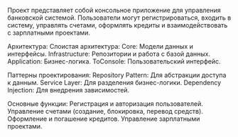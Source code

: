 Проект представляет собой консольное приложение для управления банковской системой. Пользователи могут регистрироваться, входить в систему, управлять счетами, оформлять кредиты и взаимодействовать с зарплатными проектами.

Архитектура:
Слоистая архитектура:
Core: Модели данных и интерфейсы.
Infrastructure: Репозитории и работа с базой данных.
Application: Бизнес-логика.
ToConsole: Пользовательский интерфейс.

Паттерны проектирования:
Repository Pattern: Для абстракции доступа к данным.
Service Layer: Для разделения бизнес-логики.
Dependency Injection: Для внедрения зависимостей.

Основные функции:
Регистрация и авторизация пользователей.
Управление счетами (создание, блокировка, перевод средств).
Оформление и погашение кредитов.
Управление зарплатными проектами.